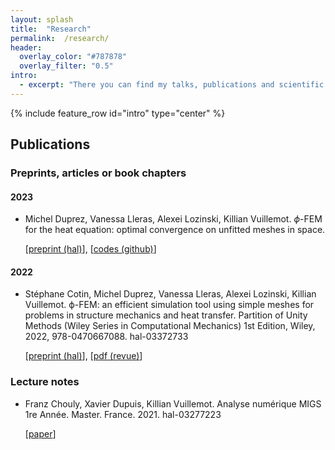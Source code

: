 ```yaml
---
layout: splash 
title:  "Research" 
permalink:  /research/ 
header:
  overlay_color: "#787878"
  overlay_filter: "0.5"
intro:
  - excerpt: "There you can find my talks, publications and scientific communication in general even if they are few in number."
---
```


{% include feature_row id="intro" type="center" %}

## Publications

### Preprints, articles or book chapters

#### 2023
* Michel Duprez, Vanessa Lleras, Alexei Lozinski, Killian Vuillemot. $\phi$-FEM for the heat equation: optimal convergence on unfitted meshes in space.

  \[[preprint (hal)](https://hal.archives-ouvertes.fr/hal-03685445)], \[[codes (github)](https://github.com/KVuillemot/PhiFEM_Heat_Equation)]

#### 2022

* Stéphane Cotin, Michel Duprez, Vanessa Lleras, Alexei Lozinski, Killian Vuillemot. ϕ-FEM: an efficient simulation tool using simple meshes for problems in structure mechanics and heat transfer.
Partition of Unity Methods (Wiley Series in Computational Mechanics) 1st Edition, Wiley, 2022,
978-0470667088. hal-03372733

  \[[preprint (hal)](https://hal.archives-ouvertes.fr/hal-03372733)], \[[pdf (revue)](https://www.amazon.com/XFEM-Extended-Element-Computational-Mechanics/dp/0470667087)]


### Lecture notes

* Franz Chouly, Xavier Dupuis, Killian Vuillemot. Analyse numérique MIGS 1re Année. Master.
France. 2021. hal-03277223

  \[[paper](https://cel.archives-ouvertes.fr/hal-03277223)]
